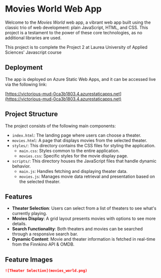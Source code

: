 # Movies World Web App

Welcome to the *Movies World* web app, a vibrant web app built using the classic trio of web development: plain JavaScript, HTML, and CSS. This project is a testament to the power of these core technologies, as no additional libraries are used.

This project is to complete the Project 2 at Laurea University of Applied Sciences' Javascript course

## Deployment

The app is deployed on Azure Static Web Apps, and it can be accessed live via the following link:

[https://victorious-mud-0ca3b1803.4.azurestaticapps.net](https://victorious-mud-0ca3b1803.4.azurestaticapps.net)

## Project Structure

The project consists of the following main components:

- `index.html`: The landing page where users can choose a theater.
- `movies.html`: A page that displays movies from the selected theater.
- `styles/`: This directory contains the CSS files for styling the application.
  - `main.css`: Styles common to the entire application.
  - `movies.css`: Specific styles for the movie display page.
- `scripts/`: This directory houses the JavaScript files that handle dynamic behavior.
  - `main.js`: Handles fetching and displaying theater data.
  - `movies.js`: Manages movie data retrieval and presentation based on the selected theater.

## Features

- **Theater Selection**: Users can select from a list of theaters to see what's currently playing.
- **Movies Display**: A grid layout presents movies with options to see more details.
- **Search Functionality**: Both theaters and movies can be searched through a responsive search bar.
- **Dynamic Content**: Movie and theater information is fetched in real-time from the Finnkino API & OMDB.

## Feature Images

```markdown
![Theater Selection](movies_world.png)

